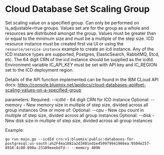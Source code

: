 # Cloud Database Set Scaling Group 

Set scaling value on a specified group. Can only be performed on is_adjustable=true groups. Values set are for the group as a whole and resources are distributed amongst the group. Values must be greater than or equal to the minimum size and must be a multiple of the step size. ICD  resource instance must be created first via UI or using the `resource/service-instance` example to create an icd instance. Any of the ICD instance types are supported, Postgres, ElasticSearch, RabbitMQ, Etcd, etc. The 64 digit CRN of the icd instance should be supplied as the icdId. Environment variable IC_API_KEY must be set with API key and IC_REGION set to the ICD deployment region. 

Details of the API function implemented can be found in the IBM CLoud API docs: 
https://console.bluemix.net/apidocs/cloud-databases-api#set-scaling-values-on-a-specified-group

parameters:
Required:  --icdId - 64 digit CRN for ICD instance
Optional:  --memory - New memory size in multiple of step size, divided across all group instances
One or more of: 
Optional:  --cpu - New cpu count in multiple of step size, divided across all group instances
Optional:  --disk - New disk size in multiple of step size, divided across all group instances


Example: 
```
go run main.go --icdId crn:v1:bluemix:public:databases-for-postgresql:us-south:a%2F4ea1882a2d3401ed1e459979941966ea:9504e257-8916-4c00-890a-23189eeebdfd:: --memory 4096
```